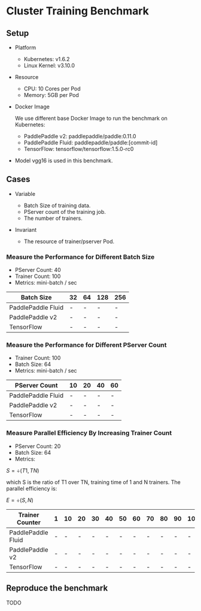 # Cluster Training Benchmark

## Setup

- Platform
  - Kubernetes: v1.6.2
  - Linux Kernel: v3.10.0

- Resource
  - CPU: 10 Cores per Pod
  - Memory: 5GB per Pod

- Docker Image

  We use different base Docker Image to run the benchmark on Kubernetes:
  - PaddlePaddle v2: paddlepaddle/paddle:0.11.0
  - PaddlePaddle Fluid: paddlepaddle/paddle:[commit-id]
  - TensorFlow: tensorflow/tensorflow:1.5.0-rc0

- Model
  vgg16 is used in this benchmark.

## Cases

- Variable
  - Batch Size of training data.
  - PServer count of the training job.
  - The number of trainers.

- Invariant
  - The resource of trainer/pserver Pod.

### Measure the Performance for Different Batch Size

- PServer Count: 40
- Trainer Count: 100
- Metrics: mini-batch / sec

| Batch Size | 32 | 64 | 128 | 256 |
| -- | -- | -- | -- | -- |
| PaddlePaddle Fluid | - | - | - | - |
| PaddlePaddle v2 | - | - | - | - |
| TensorFlow | - | - | - | - |

### Measure the Performance for Different PServer Count

- Trainer Count: 100
- Batch Size: 64
- Metrics: mini-batch / sec

| PServer Count | 10 | 20 | 40 | 60 |
| -- | -- | -- | -- | -- |
| PaddlePaddle Fluid | - | - | - | - |
| PaddlePaddle v2 | - | - | - | - |
| TensorFlow | - | - | - | - |

### Measure Parallel Efficiency By Increasing Trainer Count

- PServer Count: 20
- Batch Size: 64
- Metrics:

$S = \div(T1, TN)$

which S is the ratio of T1 over TN, training time of 1 and N trainers.
The parallel efficiency is:

$E = \div(S, N)$

| Trainer Counter | 1 | 10 | 20 | 30 | 40 | 50 | 60 | 70 | 80 | 90 | 100 |
| -- | -- | -- | -- | -- | -- | -- | -- | -- | -- | -- | -- |
| PaddlePaddle Fluid | - | - | - | - | - | - | - | - | - | - | - |
| PaddlePaddle v2 | - | - | - | - | - | - | - | - | - | - | - | - |
| TensorFlow | - | - | - | - | - | - | - | - | - | - | - | - | - |

## Reproduce the benchmark

TODO

